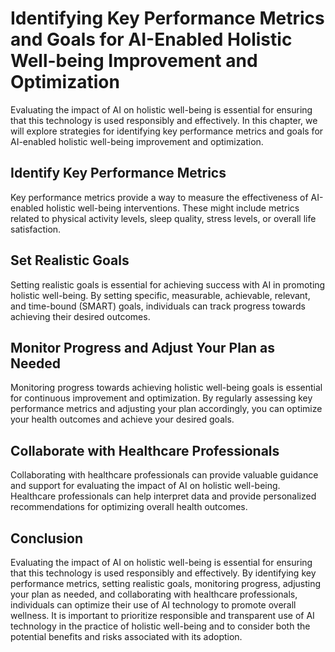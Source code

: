 Identifying Key Performance Metrics and Goals for AI-Enabled Holistic Well-being Improvement and Optimization
============================================================================================================================================================================

Evaluating the impact of AI on holistic well-being is essential for ensuring that this technology is used responsibly and effectively. In this chapter, we will explore strategies for identifying key performance metrics and goals for AI-enabled holistic well-being improvement and optimization.

Identify Key Performance Metrics
--------------------------------

Key performance metrics provide a way to measure the effectiveness of AI-enabled holistic well-being interventions. These might include metrics related to physical activity levels, sleep quality, stress levels, or overall life satisfaction.

Set Realistic Goals
-------------------

Setting realistic goals is essential for achieving success with AI in promoting holistic well-being. By setting specific, measurable, achievable, relevant, and time-bound (SMART) goals, individuals can track progress towards achieving their desired outcomes.

Monitor Progress and Adjust Your Plan as Needed
-----------------------------------------------

Monitoring progress towards achieving holistic well-being goals is essential for continuous improvement and optimization. By regularly assessing key performance metrics and adjusting your plan accordingly, you can optimize your health outcomes and achieve your desired goals.

Collaborate with Healthcare Professionals
-----------------------------------------

Collaborating with healthcare professionals can provide valuable guidance and support for evaluating the impact of AI on holistic well-being. Healthcare professionals can help interpret data and provide personalized recommendations for optimizing overall health outcomes.

Conclusion
----------

Evaluating the impact of AI on holistic well-being is essential for ensuring that this technology is used responsibly and effectively. By identifying key performance metrics, setting realistic goals, monitoring progress, adjusting your plan as needed, and collaborating with healthcare professionals, individuals can optimize their use of AI technology to promote overall wellness. It is important to prioritize responsible and transparent use of AI technology in the practice of holistic well-being and to consider both the potential benefits and risks associated with its adoption.


